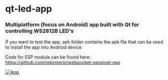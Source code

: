 # qt-led-app
### Multiplatform (focus on Android) app built with Qt for controlling WS2812B LED's

If you want to test the app, apk folder contains the apk file that can be used to install the app into Android device

Code for ESP module can be found here: https://github.com/rekomerio/websocket-neopixel-esp

[![App](http://img.youtube.com/vi/QqXIcdBUwfY/0.jpg)](http://www.youtube.com/watch?v=QqXIcdBUwfY "App")
